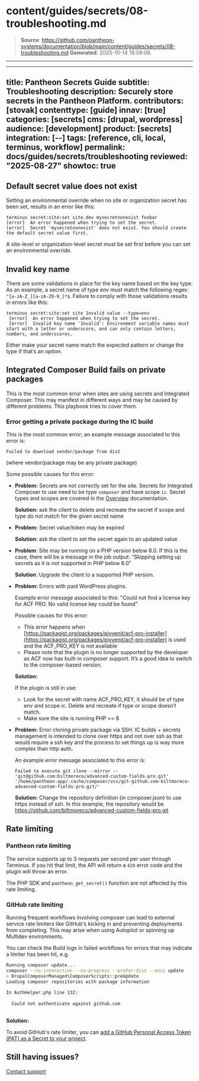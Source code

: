# content/guides/secrets/08-troubleshooting.md

> **Source**: https://github.com/pantheon-systems/documentation/blob/main/content/guides/secrets/08-troubleshooting.md
> **Generated**: 2025-10-14 18:09:06

---

---
title: Pantheon Secrets Guide
subtitle: Troubleshooting
description: Securely store secrets in the Pantheon Platform.
contributors: [stovak]
contenttype: [guide]
innav: [true]
categories: [secrets]
cms: [drupal, wordpress]
audience: [development]
product: [secrets]
integration: [--]
tags: [reference, cli, local, terminus, workflow]
permalink: docs/guides/secrets/troubleshooting
reviewed: "2025-08-27"
showtoc: true
---

## Default secret value does not exist
Setting an environmental override when no site or organization secret has been set, results in an error like this:

```
terminus secret:site:set site.dev mysecretnonexist foobar
[error]  An error happened when trying to set the secret.
[error]  Secret 'mysecretnonexist' does not exist. You should create the default secret value first.
```

A site-level or organization-level secret must be set first before you can set an environmental override.

## Invalid key name
There are some validations in place for the key name based on the key type. As an example, a secret name of type env must match the following regex: `^[a-zA-Z_][a-zA-Z0-9_]*$`. Failure to comply with those validations results in errors like this:

```
terminus secret:site:set site 1nvalid value --type=env
 [error]  An error happened when trying to set the secret.
 [error]  Invalid key name '1nvalid': Environment variable names must start with a letter or underscore, and can only contain letters, numbers, and underscores.
```

Either make your secret name match the expected pattern or change the type if that’s an option.

## Integrated Composer Build fails on private packages

This is the most common error when sites are using secrets and Integrated Composer. This may manifest in different ways and may be caused by different problems. This playbook tries to cover them.

### Error getting a private package during the IC build

This is the most common error; an example message associated to this error is:

```
Failed to download vendor/package from dist
```
(where vendor/package may be any private package)

Some possible causes for this error:

- **Problem:** Secrets are not correctly set for the site. Secrets for Integrated Composer to use need to be type `composer` and have scope `ic`. Secret types and scopes are covered in the [Overview](/guides/secrets/overview) documentation.

  **Solution:** ask the client to delete and recreate the secret if scope and type do not match for the given secret name

- **Problem:** Secret value/token may be expired

  **Solution:** ask the client to set the secret again to an updated value

- **Problem**: Site may be running on a PHP version below 8.0. If this is the case, there will be a message in the job output: “Skipping setting up secrets as it is not supported in PHP below 8.0”

  **Solution**: Upgrade the client to a supported PHP version.

- **Problem:** Errors with paid WordPress plugins.

  Example error message associated to this:
  "Could not find a license key for ACF PRO. No valid license key could be found"

  Possible causes for this error:

  - This error happens when [https://packagist.org/packages/pivvenit/acf-pro-installer](https://packagist.org/packages/pivvenit/acf-pro-installer) is used and the ACF_PRO_KEY is not available
  - Please note that the plugin is no longer supported by the developer as ACF now has built-in composer support. It’s a good idea to switch to the composer-based version.

  **Solution:**

  If the plugin is still in use:
  - Look for the secret with name ACF_PRO_KEY, it should be of type env and scope ic. Delete and recreate if type or scope doesn’t match.
  - Make sure the site is running PHP >= 8

- **Problem:** Error cloning private package via SSH. IC builds + secrets management is intended to clone over https and not over ssh as that would require a ssh key and the process to set things up is way more complex than http auth.

  An example error message associated to this error is:

  ```
  Failed to execute git clone --mirror -- 'git@github.com:biltmoreco/advanced-custom-fields-pro.git' '/home/pantheon-app/.cache/composer/vcs/git-github.com-biltmoreco-advanced-custom-fields-pro.git/'
  ```

  **Solution:** Change the repository definition (in composer.json) to use https instead of ssh. In this example, the repository would be https://github.com/biltmoreco/advanced-custom-fields-pro.git

## Rate limiting
### Pantheon rate limiting
The service supports up to 3 requests per second per user through Terminus. If you hit that limit, the API will return a `429` error code and the plugin will throw an error.

The PHP SDK and `pantheon_get_secret()` function are not affected by this rate limiting.

### GitHub rate limiting
Running frequent workflows involving composer can lead to external service rate limiters like GitHub's kicking in and preventing deployments from completing. This may arise when using Autopilot or spinning up Multidev environments.

You can check the Build logs in failed workflows for errors that may indicate a limiter has been hit, e.g. 

```bash
Running composer update...
composer --no-interaction --no-progress --prefer-dist --ansi update
> DrupalComposerManaged\ComposerScripts::preUpdate
Loading composer repositories with package information
 
In AuthHelper.php line 132:
                                             
  Could not authenticate against github.com  
                                             
```

**Solution:** 

To avoid GitHub's rate limiter, you can [add a GitHub Personal Access Token (PAT) as a Secret to your project](/guides/secrets/composer#mechanism-1-oauth-composer-authentication-recommended).

## Still having issues?

[Contact support](/guides/support/contact-support/)
